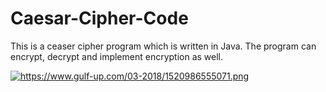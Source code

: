 # Caesar-Cipher-Code
This is a ceaser cipher program which is written in Java. The program can encrypt, decrypt and implement encryption as well. 


<a href="https://www.gulf-up.com/" target="_blank" title="https://www.gulf-up.com/"><img src="https://www.gulf-up.com/03-2018/1520986555071.png" border="0" alt="https://www.gulf-up.com/03-2018/1520986555071.png" /></a>
